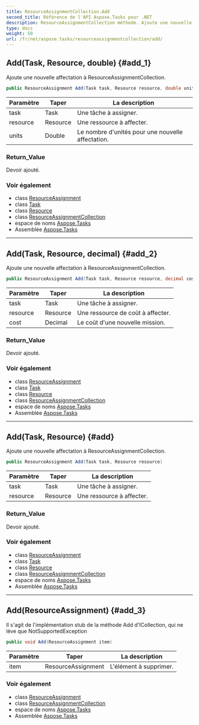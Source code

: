 ```yaml
---
title: ResourceAssignmentCollection.Add
second_title: Référence de l'API Aspose.Tasks pour .NET
description: ResourceAssignmentCollection méthode. Ajoute une nouvelle affectation à ResourceAssignmentCollection.
type: docs
weight: 50
url: /fr/net/aspose.tasks/resourceassignmentcollection/add/
---
```

## Add(Task, Resource, double) {#add_1}

Ajoute une nouvelle affectation à ResourceAssignmentCollection.

```csharp
public ResourceAssignment Add(Task task, Resource resource, double units)
```

| Paramètre | Taper | La description |
| --- | --- | --- |
| task | Task | Une tâche à assigner. |
| resource | Resource | Une ressource à affecter. |
| units | Double | Le nombre d'unités pour une nouvelle affectation. |

### Return_Value

Devoir ajouté.

### Voir également

* class [ResourceAssignment](../../resourceassignment/)
* class [Task](../../task/)
* class [Resource](../../resource/)
* class [ResourceAssignmentCollection](../)
* espace de noms [Aspose.Tasks](../../resourceassignmentcollection/)
* Assemblée [Aspose.Tasks](../../../)

---

## Add(Task, Resource, decimal) {#add_2}

Ajoute une nouvelle affectation à ResourceAssignmentCollection.

```csharp
public ResourceAssignment Add(Task task, Resource resource, decimal cost)
```

| Paramètre | Taper | La description |
| --- | --- | --- |
| task | Task | Une tâche à assigner. |
| resource | Resource | Une ressource de coût à affecter. |
| cost | Decimal | Le coût d'une nouvelle mission. |

### Return_Value

Devoir ajouté.

### Voir également

* class [ResourceAssignment](../../resourceassignment/)
* class [Task](../../task/)
* class [Resource](../../resource/)
* class [ResourceAssignmentCollection](../)
* espace de noms [Aspose.Tasks](../../resourceassignmentcollection/)
* Assemblée [Aspose.Tasks](../../../)

---

## Add(Task, Resource) {#add}

Ajoute une nouvelle affectation à ResourceAssignmentCollection.

```csharp
public ResourceAssignment Add(Task task, Resource resource)
```

| Paramètre | Taper | La description |
| --- | --- | --- |
| task | Task | Une tâche à assigner. |
| resource | Resource | Une ressource à affecter. |

### Return_Value

Devoir ajouté.

### Voir également

* class [ResourceAssignment](../../resourceassignment/)
* class [Task](../../task/)
* class [Resource](../../resource/)
* class [ResourceAssignmentCollection](../)
* espace de noms [Aspose.Tasks](../../resourceassignmentcollection/)
* Assemblée [Aspose.Tasks](../../../)

---

## Add(ResourceAssignment) {#add_3}

Il s'agit de l'implémentation stub de la méthode Add d'ICollection, qui ne lève que NotSupportedException

```csharp
public void Add(ResourceAssignment item)
```

| Paramètre | Taper | La description |
| --- | --- | --- |
| item | ResourceAssignment | L'élément à supprimer. |

### Voir également

* class [ResourceAssignment](../../resourceassignment/)
* class [ResourceAssignmentCollection](../)
* espace de noms [Aspose.Tasks](../../resourceassignmentcollection/)
* Assemblée [Aspose.Tasks](../../../)


